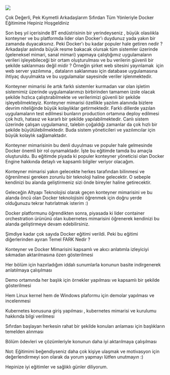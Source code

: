 <html>
<body>

<p>
<a href="https://youtu.be/JrSU2-4Vl1U" /><img src="http://www.murataksu.net/wp-content/uploads/2020/12/Docker-Nedir-3.png" />
</a>
</p>

</body>
</html>
Çok Değerli, Pek Kıymetli Arkadaşlarım Sıfırdan Tüm Yönleriyle Docker Eğitimime Hepiniz Hoşgeldiniz 

Son beş yıl içerisinde BT endüstrisinin bir yerindeyseniz , büyük olasılıkla konteyner ve bu platformda lider olan Docker’ı duydunuz yada yakın bir zamanda duyacaksınız. Peki Docker'ı bu kadar populer hale getiren nedir ?
Arkadaşlar aslında büyük resme bakacak olursak tüm sistemler üzerinde (geleneksel mimari, sanal mimari) yapmaya çalıştığımız uygulamaların verileri işleyebileceği bir ortam oluşturulması ve bu verilerin güvenli bir şekilde saklanması değil midir ? Örneğin şirket web sitesini yayınlamak  için web server yazılımına , dataların saklanması için database uygulamasına ihtiyaç duyulmakta ve bu uygulamalar sayesinde veriler işlenmektedir.

Konteyner mimarisi ile artık farklı sistemler kurmadan var olan işletim sistemimiz üzerinde uygulamalarımızı birbirinden tamamen izole olacak şekilde hızlıca çalıştırabilmekte ve verilerimizi güvenli bir şekilde işleyebilmekteyiz. Konteyner mimarisi özellikle yazılım alanında bizlere devrim niteliğinde büyük kolaylıklar getirmektedir. Farklı dillerde yazılan uygulamaların test edilmesi bunların production ortamına deploy edilmesi çok hızlı, hatasız ve kararlı bir şekilde yapılabilmektedir. Canlı sistem üzerinde çalışan uygulamanız, talebin çoğaldığı zamanlar da çok hızlı bir şekilde büyütülebilmektedir. Buda sistem yöneticileri ve yazılımcılar için büyük kolaylık sağlamaktadır.

Konteyner mimarisinin bu denli duyulması ve populer hale gelmesinde Docker önemli bir rol oynamaktadır. İşte bu eğitimde tamda bu amaçla oluşturuldu. Bu eğitimde piyada ki populer konteyner yöneticisi olan Docker Engine hakkında detaylı ve kapsamlı bilgiler veriyor olacağım. 

Konteyner mimarisi yakın gelecekte herkes tarafından bilinmesi ve öğrenilmesi gereken zorunlu bir teknoloji haline gelecektir. O sebeple kendinizi bu alanda geliştirmeniz sizi önde bireyler haline getirecektir.

Geleceğin Altyapı Teknolojisi olarak geçen konteyner mimarisini ve bu alanda öncü olan Docker teknolojisini öğrenmek için doğru yerde olduğunuzu tekrar hatırlatmak isterim :)

Docker platformunu öğrendikten sonra, piyasada ki lider container orchestration ürününü olan kubernetes mimarisini öğrenerek kendinizi bu alanda geliştirmeye devam edebilirsiniz.

Şimdiye kadar çok sayıda Docker eğitimi verildi. Peki bu eğitimi diğerlerinden ayıran Temel FARK Nedir ?

Konteyner ve Docker Mimarisini kapsamlı ve akıcı anlatımla izleyiciyi sıkmadan aktarılmasına özen gösterilmesi

Her bölüm için hazırladığım iddalı sunumlarla konunun basite indirgenerek anlatılmaya çalışılması

Demo ortamında her başlık için örnekler yapılması ve kapsamlı bir şekilde gösterilmesi

Hem Linux kernel hem de Windows plaformu için demolar yapılması ve incelenmesi

Kubernetes konusuna giriş yapılması , kubernetes mimarisi ve kurulumu hakkında bilgi verilmesi

Sıfırdan başlayan herkesin rahat bir şekilde konuları anlaması için başlıkların temelden alınması

Bölüm ödevleri ve çözümleriyle konunun daha iyi aktarılmaya çalışılması  

Not: Eğitimimi beğendiyseniz daha çok kişiye ulaşmak ve motivasyon için değerlendirmeyi son olarak da yorum yapmayı lütfen unutmayın :)

Hepinize iyi eğitimler ve sağlıklı günler diliyorum.
